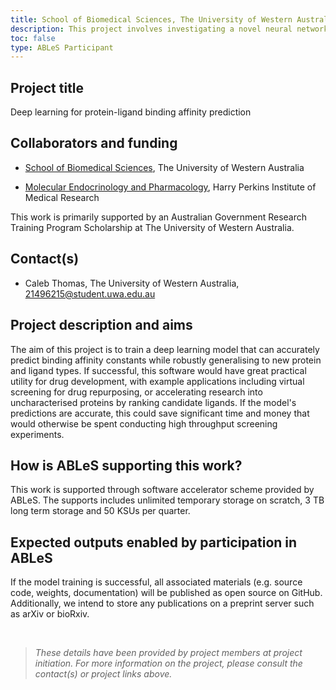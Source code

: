 ```yaml
---
title: School of Biomedical Sciences, The University of Western Australia
description: This project involves investigating a novel neural network architecture for predicting protein-ligand binding affinity constants with potentially improved accuracy and generalisation compared to previous methods.
toc: false
type: ABLeS Participant
---
```


## Project title

Deep learning for protein-ligand binding affinity prediction

## Collaborators and funding

- [School of Biomedical Sciences](https://www.uwa.edu.au/schools/biomedical-sciences), The University of Western Australia

- [Molecular Endocrinology and Pharmacology](https://perkins.org.au/research/labs/cmm-program/molecular-endocrinology-and-pharmacology-overview/), Harry Perkins Institute of Medical Research

This work is primarily supported by an Australian Government Research Training Program Scholarship at The University of Western Australia.

## Contact(s)

- Caleb Thomas, The University of Western Australia, <21496215@student.uwa.edu.au>

## Project description and aims

The aim of this project is to train a deep learning model that can accurately predict binding affinity constants while robustly generalising to new protein and ligand types. If successful, this software would have great practical utility for drug development, with example applications including virtual screening for drug repurposing, or accelerating research into uncharacterised proteins by ranking candidate ligands. If the model's predictions are accurate, this could save significant time and money that would otherwise be spent conducting high throughput screening experiments.

## How is ABLeS supporting this work?

This work is supported through software accelerator scheme provided by ABLeS. The supports includes unlimited temporary storage on scratch, 3 TB long term storage and 50 KSUs per quarter.

## Expected outputs enabled by participation in ABLeS

If the model training is successful, all associated materials (e.g. source code, weights, documentation) will be published as open source on GitHub. Additionally, we intend to store any publications on a preprint server such as arXiv or bioRxiv.

<br/>

> _These details have been provided by project members at project initiation. For more information on the project, please consult the contact(s) or project links above._

